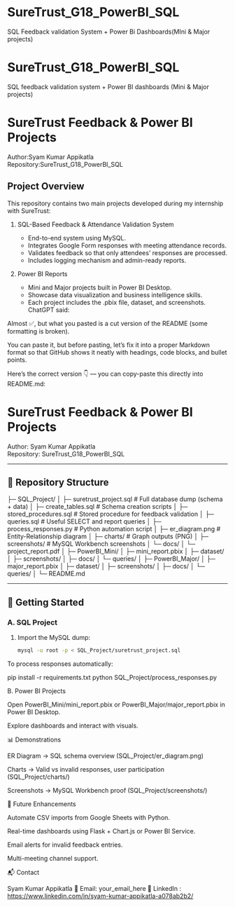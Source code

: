 # SureTrust_G18_PowerBI_SQL
SQL Feedback validation System + Power Bi Dashboards(MIni &amp; Major projects)
# SureTrust_G18_PowerBI_SQL
SQL feedback validation system + Power BI dashboards (Mini &amp; Major projects)
# SureTrust Feedback & Power BI Projects

Author:Syam Kumar Appikatla  
Repository:SureTrust_G18_PowerBI_SQL



## Project Overview

This repository contains two main projects developed during my internship with SureTrust:

1. SQL-Based Feedback & Attendance Validation System  
   - End-to-end system using MySQL.  
   - Integrates Google Form responses with meeting attendance records.  
   - Validates feedback so that only attendees’ responses are processed.  
   - Includes logging mechanism and admin-ready reports.

2. Power BI Reports  
   - Mini and Major projects built in Power BI Desktop.  
   - Showcase data visualization and business intelligence skills.  
   - Each project includes the .pbix file, dataset, and screenshots.
ChatGPT said:

Almost ✅, but what you pasted is a cut version of the README (some formatting is broken).

You can paste it, but before pasting, let’s fix it into a proper Markdown format so that GitHub shows it neatly with headings, code blocks, and bullet points.

Here’s the correct version 👇 — you can copy-paste this directly into README.md:

# SureTrust Feedback & Power BI Projects

Author: Syam Kumar Appikatla  
Repository: SureTrust_G18_PowerBI_SQL  

---

## 📂 Repository Structure



├─ SQL_Project/
│ ├─ suretrust_project.sql # Full database dump (schema + data)
│ ├─ create_tables.sql # Schema creation scripts
│ ├─ stored_procedures.sql # Stored procedure for feedback validation
│ ├─ queries.sql # Useful SELECT and report queries
│ ├─ process_responses.py # Python automation script
│ ├─ er_diagram.png # Entity-Relationship diagram
│ ├─ charts/ # Graph outputs (PNG)
│ ├─ screenshots/ # MySQL Workbench screenshots
│ └─ docs/
│ └─ project_report.pdf
│
├─ PowerBI_Mini/
│ ├─ mini_report.pbix
│ ├─ dataset/
│ ├─ screenshots/
│ ├─ docs/
│ └─ queries/
│
├─ PowerBI_Major/
│ ├─ major_report.pbix
│ ├─ dataset/
│ ├─ screenshots/
│ ├─ docs/
│ └─ queries/
│
└─ README.md


---

## 🚀 Getting Started

### A. SQL Project
1. Import the MySQL dump:
   ```bash
   mysql -u root -p < SQL_Project/suretrust_project.sql


To process responses automatically:

pip install -r requirements.txt
python SQL_Project/process_responses.py

B. Power BI Projects

Open PowerBI_Mini/mini_report.pbix or PowerBI_Major/major_report.pbix in Power BI Desktop.

Explore dashboards and interact with visuals.

📊 Demonstrations

ER Diagram → SQL schema overview (SQL_Project/er_diagram.png)

Charts → Valid vs invalid responses, user participation (SQL_Project/charts/)

Screenshots → MySQL Workbench proof (SQL_Project/screenshots/)

🔮 Future Enhancements

Automate CSV imports from Google Sheets with Python.

Real-time dashboards using Flask + Chart.js or Power BI Service.

Email alerts for invalid feedback entries.

Multi-meeting channel support.

📬 Contact

Syam Kumar Appikatla
📧 Email: your_email_here
🔗 LinkedIn : https://www.linkedin.com/in/syam-kumar-appikatla-a078ab2b2/
